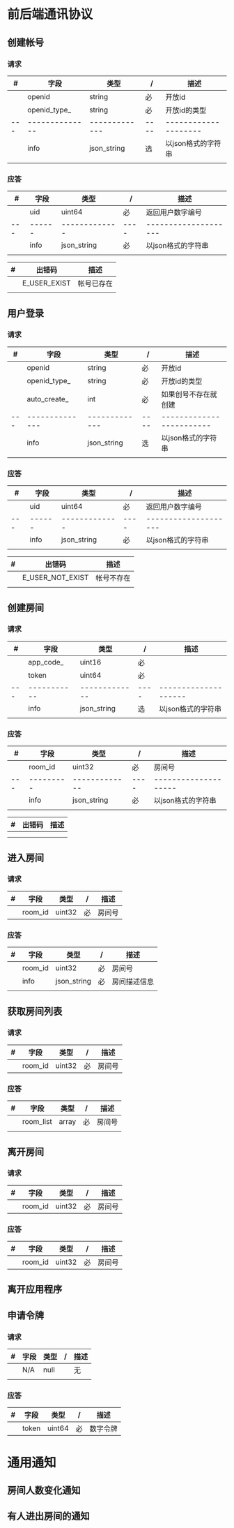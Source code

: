 # 前后端通讯协议 

## 创建帐号

### 请求
| # | 字段         | 类型        | /  | 描述               |
|---|--------------|-------------|----|--------------------|
|   | openid       | string      | 必 | 开放id             |
|   | openid_type_ | string      | 必 | 开放id的类型       |
|---|--------------|-------------|----|--------------------|
|   | info         | json_string | 选 | 以json格式的字符串 |
|   |              |             |    |                    |

### 应答
| # | 字段 | 类型        | /  | 描述               |
|---|------|-------------|----|--------------------|
|   | uid  | uint64      | 必 | 返回用户数字编号   |
|---|------|-------------|----|--------------------|
|   | info | json_string | 必 | 以json格式的字符串 |
|   |      |             |    |                    |

| # | 出错码       | 描述       |
|---|--------------|------------|
|   | E_USER_EXIST | 帐号已存在 |
|   |              |            |



## 用户登录

### 请求

| # | 字段         | 类型        | /  | 描述                   |
|---|--------------|-------------|----|------------------------|
|   | openid       | string      | 必 | 开放id                 |
|   | openid_type_ | string      | 必 | 开放id的类型           |
|   | auto_create_ | int         | 必 | 如果创号不存在就创建    |
|---|--------------|-------------|----|------------------------|
|   | info         | json_string | 选 | 以json格式的字符串     |
|   |              |             |    |                        |

### 应答
| # | 字段 | 类型        | /  | 描述               |
|---|------|-------------|----|--------------------|
|   | uid  | uint64      | 必 | 返回用户数字编号   |
|---|------|-------------|----|--------------------|
|   | info | json_string | 必 | 以json格式的字符串 |
|   |      |             |    |                    |

| # | 出错码           | 描述       |
|---|------------------|------------|
|   | E_USER_NOT_EXIST | 帐号不存在 |
|   |                  |            |


## 创建房间
### 请求
| # | 字段      | 类型        | /  | 描述               |
|---|-----------|-------------|----|--------------------|
|   | app_code_ | uint16      | 必 |                    |
|   | token     | uint64      | 必 |                    |
|---|-----------|-------------|----|--------------------|
|   | info      | json_string | 选 | 以json格式的字符串 |
|   |           |             |    |                    |

### 应答
| # | 字段    | 类型        | /  | 描述               |
|---|---------|-------------|----|--------------------|
|   | room_id | uint32      | 必 | 房间号        |
|---|---------|-------------|----|--------------------|
|   | info    | json_string | 必 | 以json格式的字符串 |
|   |         |             |    |                    |

| # | 出错码 | 描述 |
|---|--------|------|
|   |        |      |
|   |        |      |



## 进入房间
### 请求
| # | 字段    | 类型   | /  | 描述   |
|---|---------|--------|----|--------|
|   | room_id | uint32 | 必 | 房间号 |

### 应答

| # | 字段    | 类型        | /  | 描述         |
|---|---------|-------------|----|--------------|
|   | room_id | uint32      | 必 | 房间号       |
|   | info    | json_string | 必 | 房间描述信息 |
|   |         |             |    |              |


## 获取房间列表
### 请求
| # | 字段    | 类型   | /  | 描述   |
|---|---------|--------|----|--------|
|   | room_id | uint32 | 必 | 房间号 |

### 应答

| # | 字段      | 类型  | /  | 描述   |
|---|-----------|-------|----|--------|
|   | room_list | array | 必 | 房间号 |
|   |           |       |    |        |


## 离开房间
### 请求
| # | 字段    | 类型   | /  | 描述   |
|---|---------|--------|----|--------|
|   | room_id | uint32 | 必 | 房间号 |

### 应答

| # | 字段    | 类型        | /  | 描述         |
|---|---------|-------------|----|--------------|
|   | room_id | uint32      | 必 | 房间号       |
## 离开应用程序

## 申请令牌

### 请求
| # | 字段 | 类型 | / | 描述 |
|---|------|------|---|------|
|   | N/A  | null |   | 无   |
|   |      |      |   |      |


### 应答

| # | 字段    | 类型        | /  | 描述         |
|---|---------|-------------|----|--------------|
|   | token   | uint64      | 必 | 数字令牌      |


# 通用通知
## 房间人数变化通知

## 有人进出房间的通知




